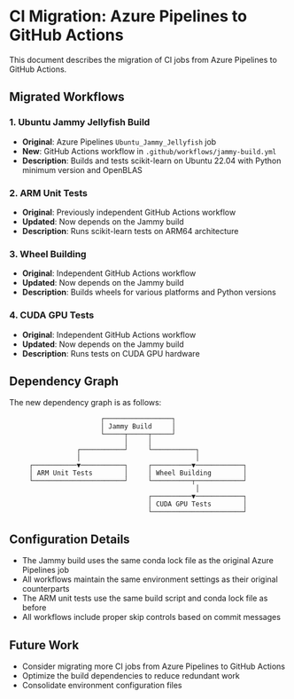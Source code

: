 # CI Migration: Azure Pipelines to GitHub Actions

This document describes the migration of CI jobs from Azure Pipelines to GitHub Actions.

## Migrated Workflows

### 1. Ubuntu Jammy Jellyfish Build

- **Original**: Azure Pipelines `Ubuntu_Jammy_Jellyfish` job
- **New**: GitHub Actions workflow in `.github/workflows/jammy-build.yml`
- **Description**: Builds and tests scikit-learn on Ubuntu 22.04 with Python minimum version and OpenBLAS

### 2. ARM Unit Tests

- **Original**: Previously independent GitHub Actions workflow
- **Updated**: Now depends on the Jammy build
- **Description**: Runs scikit-learn tests on ARM64 architecture

### 3. Wheel Building

- **Original**: Independent GitHub Actions workflow
- **Updated**: Now depends on the Jammy build
- **Description**: Builds wheels for various platforms and Python versions

### 4. CUDA GPU Tests

- **Original**: Independent GitHub Actions workflow
- **Updated**: Now depends on the Jammy build
- **Description**: Runs tests on CUDA GPU hardware

## Dependency Graph

The new dependency graph is as follows:

```
                       ┌─────────────────┐
                       │ Jammy Build     │
                       └─────┬─────┬─────┘
                             │     │
                 ┌───────────┘     └───────────┐
                 │                             │
     ┌───────────▼───────────┐     ┌──────────▼────────────┐
     │ ARM Unit Tests        │     │ Wheel Building        │
     └───────────────────────┘     └──────────┬────────────┘
                                               │
                                   ┌──────────▼────────────┐
                                   │ CUDA GPU Tests        │
                                   └───────────────────────┘
```

## Configuration Details

- The Jammy build uses the same conda lock file as the original Azure Pipelines job
- All workflows maintain the same environment settings as their original counterparts
- The ARM unit tests use the same build script and conda lock file as before
- All workflows include proper skip controls based on commit messages

## Future Work

- Consider migrating more CI jobs from Azure Pipelines to GitHub Actions
- Optimize the build dependencies to reduce redundant work
- Consolidate environment configuration files
